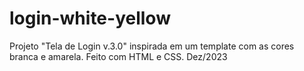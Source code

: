 # login-white-yellow
Projeto "Tela de Login v.3.0" inspirada em um template com as cores branca e amarela. Feito com HTML e CSS. Dez/2023
